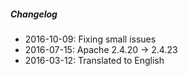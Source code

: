 ##### Changelog

* 2016-10-09: Fixing small issues
* 2016-07-15: Apache 2.4.20 -> 2.4.23
* 2016-03-12: Translated to English

